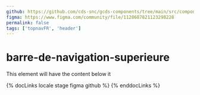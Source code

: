 ```yaml
---
github: https://github.com/cds-snc/gcds-components/tree/main/src/components/gcds-top-nav
figma: https://www.figma.com/community/file/1128687821123298228
permalink: false
tags: ['topnavFR', 'header']
---
```


# barre-de-navigation-superieure

This element will have the content below it

{% docLinks locale stage figma github %}
{% enddocLinks %}
